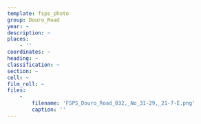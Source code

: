 ```yaml
---
template: fsps_photo
group: Douro_Road
year: ~
description: ~
places:
    - ''
coordinates: ~
heading: ~
classification: ~
section: ~
cell: ~
film_roll: ~
files:
    -
        filename: 'FSPS_Douro_Road_032,_No_31-29,_21-7-E.png'
        caption: ''
---
```

